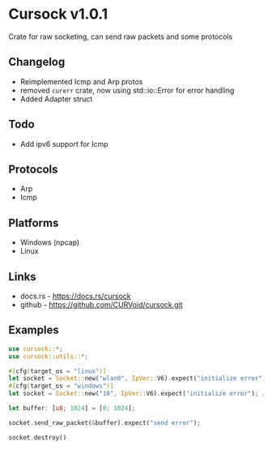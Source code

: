 # Cursock v1.0.1
Crate for raw socketing, can send raw packets and some protocols

## Changelog
- Reimplemented Icmp and Arp protos
- removed `curerr` crate, now using std::io::Error for error handling
- Added Adapter struct

## Todo
- Add ipv6 support for Icmp

## Protocols
- Arp
- Icmp

## Platforms
- Windows (npcap)
- Linux

## Links
- docs.rs - https://docs.rs/cursock
- github - https://github.com/CURVoid/cursock.git

## Examples
```rust
use cursock::*;
use cursock::utils::*;

#[cfg(target_os = "linux")]
let socket = Socket::new("wlan0", IpVer::V6).expect("initialize error"); // Linux
#[cfg(target_os = "windows")]
let socket = Socket::new("10", IpVer::V6).expect("initialize error"); // Windows, id of the interface you can get running "route PRINT"

let buffer: [u8; 1024] = [0; 1024];

socket.send_raw_packet(&buffer).expect("send error");

socket.destroy()
```